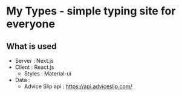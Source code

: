 # My Types - simple typing site for everyone
## What is used
* Server : Next.js
* Client : React.js
  - Styles : Material-ui
* Data :
  - Advice Slip api : https://api.adviceslip.com/ 

